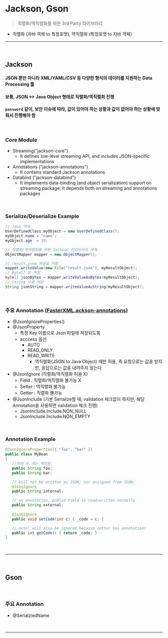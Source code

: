 # Jackson, Gson
> 직렬화/역직렬화를 위한 3rd Party 라이브러리
* 직렬화 (자바 객체 to 특정포맷), 역직렬화 (특정포맷 to 자바 객체)

<hr>
<br>

## Jackson
#### JSON 뿐만 아니라 XML/YAML/CSV 등 다양한 형식의 데이터를 지원하는 Data Processing 툴
#### 보통, JSON <-> Java Object 형태로 직렬화/역직렬화 진행
#### `password` 같이, 보안 이슈에 따라, 값이 있어야 하는 상황과 값이 없어야 하는 상황에 맞춰서 진행해야 함

<br>

### Core Module
* Streaming("jackson-core")
  * It defines low-level streaming API, and includes JSON-specific implementations
* Annotations ("jackson-annotations")
  * It contains standard Jackson annotations
* Databind  ("jackson-databind")
  * It implements data-binding (and object serialization) support on streaming package; it depends both on streaming and annotations packages

<br>

### Serialize/Deserialize Example
```java
// Java 객체
UserDefinedClass myObject = new UserDefinedClass();
myObject.name = "name";
myObject.age  = 10;

// 직렬화/역직렬화를 위한 Jackson 라이브러리 객체
ObjectMapper mapper = new ObjectMapper();

// result.json 파일로 저장
mapper.writeValue(new File("result.json"), myResultObject);
// byte[] 로 저장
byte[] jsonBytes = mapper.writeValueAsBytes(myResultObject);
// string 으로 저장
String jsonString = mapper.writeValueAsString(myResultObject);
```

<br>

### 주요 Annotation [(FasterXML.ackson-annotations)](https://github.com/FasterXML/jackson-annotations)
* @JsonIgnoreProperties()
* @JsonProperty 
  * 특정 Key 이름으로 Json 파일에 저장되도록 
  * acccess 옵션
    * AUTO
    * READ_ONLY
    * READ_WRITE
      * 역직렬화(JSON to Java Object) 때만 허용, 즉 요청으로는 값을 받지만, 응답으로는 값을 내려주지 않는다
* @JsonIgnore (직렬화/역직렬화 허용 X)
  * Field  : 직렬화/역직렬화 불가능 X
  * Setter : 역직렬화 불가능
  * Getter : 직렬화 불가능
* @JsonInclude (기본 Serialize할 때, validation 체크없이 하지만, 해당 Annotation을 사용하면 validation 체크 진행)
  * JsonInclude.Include.NON_NULL
  * JsonInclude.Include.NON_EMPTY

<br>

### Annotation Example
```java
@JsonIgnoreProperties({ "foo", "bar" })
public class MyBean
{
   //아래 두 개는 제외됨.
   public String foo;
   public String bar;

   // will not be written as JSON; nor assigned from JSON:
   @JsonIgnore
   public String internal;

   // no annotation, public field is read/written normally
   public String external;
   
   @JsonIgnore
   public void setCode(int c) { _code = c; }

   // note: will also be ignored because setter has annotation!
   public int getCode() { return _code; }
}
```

<br>
<hr>
<br>

## Gson
#### 

<br>

### 주요 Annotation
* @SerialziedName

<br>
<hr>
<br>
